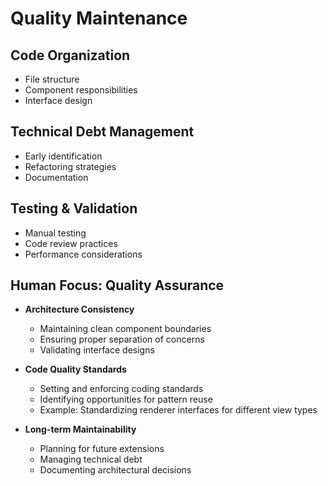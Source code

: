 # Quality Maintenance

## Code Organization

- File structure
- Component responsibilities
- Interface design

## Technical Debt Management

- Early identification
- Refactoring strategies
- Documentation

## Testing & Validation

- Manual testing
- Code review practices
- Performance considerations

## Human Focus: Quality Assurance

- **Architecture Consistency**

  - Maintaining clean component boundaries
  - Ensuring proper separation of concerns
  - Validating interface designs

- **Code Quality Standards**

  - Setting and enforcing coding standards
  - Identifying opportunities for pattern reuse
  - Example: Standardizing renderer interfaces for different view types

- **Long-term Maintainability**
  - Planning for future extensions
  - Managing technical debt
  - Documenting architectural decisions
